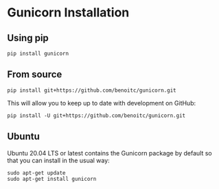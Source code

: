 # Gunicorn Installation

## Using pip

```shell
pip install gunicorn
```

## From source

```shell
pip install git+https://github.com/benoitc/gunicorn.git
```

This will allow you to keep up to date with development on GitHub:

```shell
pip install -U git+https://github.com/benoitc/gunicorn.git
```

## Ubuntu

Ubuntu 20.04 LTS or latest contains the Gunicorn package by default so that you can
install in the usual way:

```shell
sudo apt-get update
sudo apt-get install gunicorn
```
